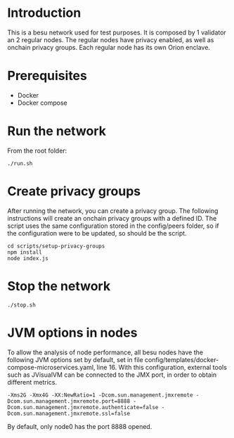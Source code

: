# Introduction
This is a besu network used for test purposes. It is composed by 1 validator an 2 regular nodes. The regular nodes have privacy enabled, as well as onchain privacy groups. Each regular node has its own Orion enclave.

# Prerequisites
- Docker
- Docker compose

# Run the network

From the root folder:

`./run.sh`

# Create privacy groups

After running the network, you can create a privacy group. The following instructions will create an onchain privacy groups with a defined ID.
The script uses the same configuration stored in the config/peers folder, so if the configuration were to be updated, so should be the script. 

```
cd scripts/setup-privacy-groups
npm install
node index.js
```

# Stop the network

`./stop.sh`

# JVM options in nodes

To allow the analysis of node performance, all besu nodes have the following JVM options set by default, set in file config/templates/docker-compose-microservices.yaml, line 16. With this configuration, external tools such as JVisualVM can be connected to the JMX port, in order to obtain different metrics.

`-Xms2G -Xmx4G -XX:NewRatio=1 -Dcom.sun.management.jmxremote -Dcom.sun.management.jmxremote.port=8888 -Dcom.sun.management.jmxremote.authenticate=false -Dcom.sun.management.jmxremote.ssl=false`

By default, only node0 has the port 8888 opened.